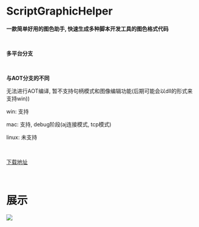 # ScriptGraphicHelper

**一款简单好用的图色助手,  快速生成多种脚本开发工具的图色格式代码**

&nbsp;

**多平台分支**

&nbsp;

 **与AOT分支的不同**

无法进行AOT编译, 暂不支持句柄模式和图像编辑功能(后期可能会以dll的形式来支持win))

win: 支持

mac:  支持, debug阶段(aj连接模式, tcp模式)

linux: 未支持

&nbsp;

[下载地址](https://gitee.com/yiszza/ScriptGraphicHelper/releases)

&nbsp;

# 展示



![](screenshot/record.gif)


&nbsp;


